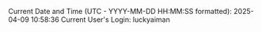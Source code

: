 Current Date and Time (UTC - YYYY-MM-DD HH:MM:SS formatted): 2025-04-09 10:58:36
Current User's Login: luckyaiman
